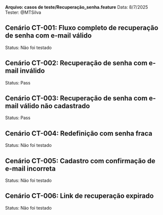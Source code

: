 **Arquivo: casos de teste/Recuperação_senha.feature**
Data: 8/7/2025  
Tester: @MTSilva

## Cenário CT-001: Fluxo completo de recuperação de senha com e-mail válido
Status: Não foi testado

## Cenário CT-002:  Recuperação de senha com e-mail inválido  
Status: Pass

## Cenário CT-003:  Recuperação de senha com e-mail válido não cadastrado
Status: Pass

## Cenário CT-004: Redefinição com senha fraca
Status: Não foi testado

## Cenário CT-005: Cadastro com confirmação de e-mail incorreta
Status: Não foi testado

## Cenário CT-006: Link de recuperação expirado
Status: Não foi testado



